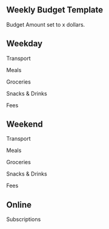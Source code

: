 Weekly Budget Template
--

Budget Amount set to x dollars.

## Weekday

Transport

Meals

Groceries

Snacks & Drinks

Fees

## Weekend

Transport

Meals

Groceries

Snacks & Drinks

Fees

## Online

Subscriptions



